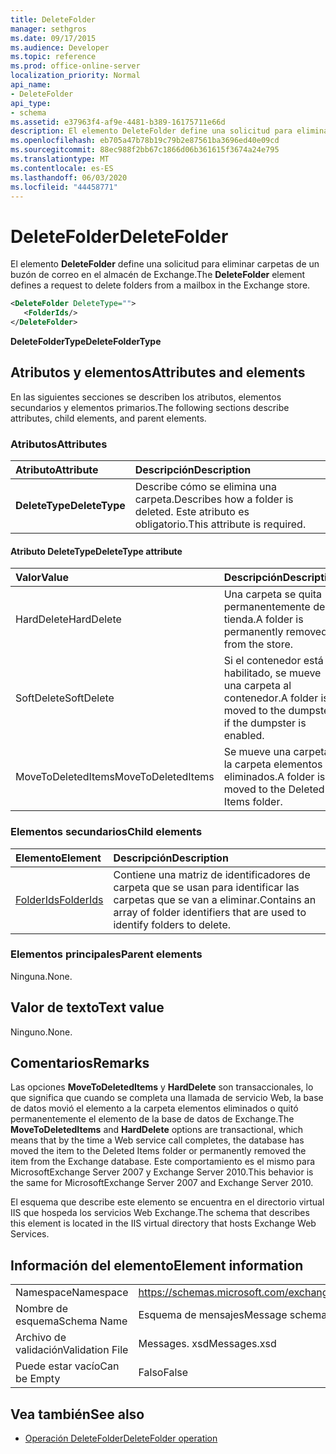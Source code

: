 ```yaml
---
title: DeleteFolder
manager: sethgros
ms.date: 09/17/2015
ms.audience: Developer
ms.topic: reference
ms.prod: office-online-server
localization_priority: Normal
api_name:
- DeleteFolder
api_type:
- schema
ms.assetid: e37963f4-af9e-4481-b389-16175711e66d
description: El elemento DeleteFolder define una solicitud para eliminar carpetas de un buzón de correo en el almacén de Exchange.
ms.openlocfilehash: eb705a47b78b19c79b2e87561ba3696ed40e09cd
ms.sourcegitcommit: 88ec988f2bb67c1866d06b361615f3674a24e795
ms.translationtype: MT
ms.contentlocale: es-ES
ms.lasthandoff: 06/03/2020
ms.locfileid: "44458771"
---
```

# <a name="deletefolder"></a><span data-ttu-id="ee2c0-103">DeleteFolder</span><span class="sxs-lookup"><span data-stu-id="ee2c0-103">DeleteFolder</span></span>

<span data-ttu-id="ee2c0-104">El elemento **DeleteFolder** define una solicitud para eliminar carpetas de un buzón de correo en el almacén de Exchange.</span><span class="sxs-lookup"><span data-stu-id="ee2c0-104">The **DeleteFolder** element defines a request to delete folders from a mailbox in the Exchange store.</span></span> 
  
```XML
<DeleteFolder DeleteType="">
   <FolderIds/>
</DeleteFolder>
```

 <span data-ttu-id="ee2c0-105">**DeleteFolderType**</span><span class="sxs-lookup"><span data-stu-id="ee2c0-105">**DeleteFolderType**</span></span>
## <a name="attributes-and-elements"></a><span data-ttu-id="ee2c0-106">Atributos y elementos</span><span class="sxs-lookup"><span data-stu-id="ee2c0-106">Attributes and elements</span></span>

<span data-ttu-id="ee2c0-107">En las siguientes secciones se describen los atributos, elementos secundarios y elementos primarios.</span><span class="sxs-lookup"><span data-stu-id="ee2c0-107">The following sections describe attributes, child elements, and parent elements.</span></span>
  
### <a name="attributes"></a><span data-ttu-id="ee2c0-108">Atributos</span><span class="sxs-lookup"><span data-stu-id="ee2c0-108">Attributes</span></span>

|<span data-ttu-id="ee2c0-109">**Atributo**</span><span class="sxs-lookup"><span data-stu-id="ee2c0-109">**Attribute**</span></span>|<span data-ttu-id="ee2c0-110">**Descripción**</span><span class="sxs-lookup"><span data-stu-id="ee2c0-110">**Description**</span></span>|
|:-----|:-----|
|<span data-ttu-id="ee2c0-111">**DeleteType**</span><span class="sxs-lookup"><span data-stu-id="ee2c0-111">**DeleteType**</span></span> <br/> |<span data-ttu-id="ee2c0-112">Describe cómo se elimina una carpeta.</span><span class="sxs-lookup"><span data-stu-id="ee2c0-112">Describes how a folder is deleted.</span></span> <span data-ttu-id="ee2c0-113">Este atributo es obligatorio.</span><span class="sxs-lookup"><span data-stu-id="ee2c0-113">This attribute is required.</span></span>  <br/> |
   
#### <a name="deletetype-attribute"></a><span data-ttu-id="ee2c0-114">Atributo DeleteType</span><span class="sxs-lookup"><span data-stu-id="ee2c0-114">DeleteType attribute</span></span>

|<span data-ttu-id="ee2c0-115">**Valor**</span><span class="sxs-lookup"><span data-stu-id="ee2c0-115">**Value**</span></span>|<span data-ttu-id="ee2c0-116">**Descripción**</span><span class="sxs-lookup"><span data-stu-id="ee2c0-116">**Description**</span></span>|
|:-----|:-----|
|<span data-ttu-id="ee2c0-117">HardDelete</span><span class="sxs-lookup"><span data-stu-id="ee2c0-117">HardDelete</span></span>  <br/> |<span data-ttu-id="ee2c0-118">Una carpeta se quita permanentemente de la tienda.</span><span class="sxs-lookup"><span data-stu-id="ee2c0-118">A folder is permanently removed from the store.</span></span>  <br/> |
|<span data-ttu-id="ee2c0-119">SoftDelete</span><span class="sxs-lookup"><span data-stu-id="ee2c0-119">SoftDelete</span></span>  <br/> |<span data-ttu-id="ee2c0-120">Si el contenedor está habilitado, se mueve una carpeta al contenedor.</span><span class="sxs-lookup"><span data-stu-id="ee2c0-120">A folder is moved to the dumpster if the dumpster is enabled.</span></span>  <br/> |
|<span data-ttu-id="ee2c0-121">MoveToDeletedItems</span><span class="sxs-lookup"><span data-stu-id="ee2c0-121">MoveToDeletedItems</span></span>  <br/> |<span data-ttu-id="ee2c0-122">Se mueve una carpeta a la carpeta elementos eliminados.</span><span class="sxs-lookup"><span data-stu-id="ee2c0-122">A folder is moved to the Deleted Items folder.</span></span>  <br/> |
   
### <a name="child-elements"></a><span data-ttu-id="ee2c0-123">Elementos secundarios</span><span class="sxs-lookup"><span data-stu-id="ee2c0-123">Child elements</span></span>

|<span data-ttu-id="ee2c0-124">**Elemento**</span><span class="sxs-lookup"><span data-stu-id="ee2c0-124">**Element**</span></span>|<span data-ttu-id="ee2c0-125">**Descripción**</span><span class="sxs-lookup"><span data-stu-id="ee2c0-125">**Description**</span></span>|
|:-----|:-----|
|[<span data-ttu-id="ee2c0-126">FolderIds</span><span class="sxs-lookup"><span data-stu-id="ee2c0-126">FolderIds</span></span>](folderids.md) <br/> |<span data-ttu-id="ee2c0-127">Contiene una matriz de identificadores de carpeta que se usan para identificar las carpetas que se van a eliminar.</span><span class="sxs-lookup"><span data-stu-id="ee2c0-127">Contains an array of folder identifiers that are used to identify folders to delete.</span></span>  <br/> |
   
### <a name="parent-elements"></a><span data-ttu-id="ee2c0-128">Elementos principales</span><span class="sxs-lookup"><span data-stu-id="ee2c0-128">Parent elements</span></span>

<span data-ttu-id="ee2c0-129">Ninguna.</span><span class="sxs-lookup"><span data-stu-id="ee2c0-129">None.</span></span>
  
## <a name="text-value"></a><span data-ttu-id="ee2c0-130">Valor de texto</span><span class="sxs-lookup"><span data-stu-id="ee2c0-130">Text value</span></span>

<span data-ttu-id="ee2c0-131">Ninguno.</span><span class="sxs-lookup"><span data-stu-id="ee2c0-131">None.</span></span>
  
## <a name="remarks"></a><span data-ttu-id="ee2c0-132">Comentarios</span><span class="sxs-lookup"><span data-stu-id="ee2c0-132">Remarks</span></span>

<span data-ttu-id="ee2c0-133">Las opciones **MoveToDeletedItems** y **HardDelete** son transaccionales, lo que significa que cuando se completa una llamada de servicio Web, la base de datos movió el elemento a la carpeta elementos eliminados o quitó permanentemente el elemento de la base de datos de Exchange.</span><span class="sxs-lookup"><span data-stu-id="ee2c0-133">The **MoveToDeletedItems** and **HardDelete** options are transactional, which means that by the time a Web service call completes, the database has moved the item to the Deleted Items folder or permanently removed the item from the Exchange database.</span></span> <span data-ttu-id="ee2c0-134">Este comportamiento es el mismo para MicrosoftExchange Server 2007 y Exchange Server 2010.</span><span class="sxs-lookup"><span data-stu-id="ee2c0-134">This behavior is the same for MicrosoftExchange Server 2007 and Exchange Server 2010.</span></span> 
  
<span data-ttu-id="ee2c0-135">El esquema que describe este elemento se encuentra en el directorio virtual IIS que hospeda los servicios Web Exchange.</span><span class="sxs-lookup"><span data-stu-id="ee2c0-135">The schema that describes this element is located in the IIS virtual directory that hosts Exchange Web Services.</span></span>
  
## <a name="element-information"></a><span data-ttu-id="ee2c0-136">Información del elemento</span><span class="sxs-lookup"><span data-stu-id="ee2c0-136">Element information</span></span>

|||
|:-----|:-----|
|<span data-ttu-id="ee2c0-137">Namespace</span><span class="sxs-lookup"><span data-stu-id="ee2c0-137">Namespace</span></span>  <br/> |https://schemas.microsoft.com/exchange/services/2006/messages  <br/> |
|<span data-ttu-id="ee2c0-138">Nombre de esquema</span><span class="sxs-lookup"><span data-stu-id="ee2c0-138">Schema Name</span></span>  <br/> |<span data-ttu-id="ee2c0-139">Esquema de mensajes</span><span class="sxs-lookup"><span data-stu-id="ee2c0-139">Message schema</span></span>  <br/> |
|<span data-ttu-id="ee2c0-140">Archivo de validación</span><span class="sxs-lookup"><span data-stu-id="ee2c0-140">Validation File</span></span>  <br/> |<span data-ttu-id="ee2c0-141">Messages. xsd</span><span class="sxs-lookup"><span data-stu-id="ee2c0-141">Messages.xsd</span></span>  <br/> |
|<span data-ttu-id="ee2c0-142">Puede estar vacío</span><span class="sxs-lookup"><span data-stu-id="ee2c0-142">Can be Empty</span></span>  <br/> |<span data-ttu-id="ee2c0-143">Falso</span><span class="sxs-lookup"><span data-stu-id="ee2c0-143">False</span></span>  <br/> |
   
## <a name="see-also"></a><span data-ttu-id="ee2c0-144">Vea también</span><span class="sxs-lookup"><span data-stu-id="ee2c0-144">See also</span></span>

- [<span data-ttu-id="ee2c0-145">Operación DeleteFolder</span><span class="sxs-lookup"><span data-stu-id="ee2c0-145">DeleteFolder operation</span></span>](deletefolder-operation.md)

